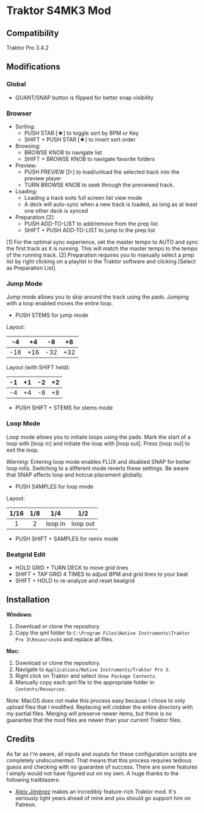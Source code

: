 # Traktor S4MK3 Mod

## Compatibility

Traktor Pro 3.4.2

## Modifications

### Global

- QUANT/SNAP button is flipped for better snap visibility

### Browser

- Sorting:
  - PUSH STAR [★] to toggle sort by BPM or Key
  - SHIFT + PUSH STAR [★] to invert sort order
- Browsing:
  - BROWSE KNOB to navigate list
  - SHIFT + BROWSE KNOB to navigate favorite folders
- Preview:
  - PUSH PREVIEW [▷] to load/unload the selected track into the preview player
  - TURN BROWSE KNOB to seek through the previewed track.
- Loading:
  - Loading a track exits full screen list view mode
  - A deck will auto-sync when a new track is loaded, as long as at least one other deck is synced
- Preparation [2]:
  - PUSH ADD-TO-LIST to add/remove from the prep list
  - SHIFT + PUSH ADD-TO-LIST to jump to the prep list

[1] For the optimal sync experience, set the master tempo to AUTO and sync the first track as it is running. This will match the master tempo to the tempo of the running track.
[2] Preparation requires you to manually select a prep list by right clicking on a playlist in the Traktor software and clicking [Select as Preparation List].

### Jump Mode

Jump mode allows you to skip around the track using the pads. Jumping with a loop enabled moves the entire loop.

- PUSH STEMS for jump mode

Layout:

|  -4 |  +4 |  -8 |  +8 |
|:---:|:---:|:---:|:---:|
| -16 | +16 | -32 | +32 |

Layout (with SHIFT held):

| -1 | +1 | -2 | +2 |
|:--:|:--:|:--:|:--:|
| -4 | +4 | -8 | +8 |

- PUSH SHIFT + STEMS for stems mode

### Loop Mode

Loop mode allows you to initiate loops using the pads. Mark the start of a loop with [loop in] and initiate the loop with [loop out]. Press [loop out] to exit the loop.

*Warning:* Entering loop mode enables FLUX and disabled SNAP for better loop rolls. Switching to a different mode reverts these settings. Be aware that SNAP affects loop and hotcue placement globally.

- PUSH SAMPLES for loop mode

Layout:

| 1/16 | 1/8 |   1/4   |    1/2   |
|:----:|:---:|:-------:|:--------:|
|   1  |  2  | loop in | loop out |

- PUSH SHIFT + SAMPLES for remix mode

### Beatgrid Edit

- HOLD GRID + TURN DECK to move grid lines
- SHIFT + TAP GRID 4 TIMES to adjust BPM and grid lines to your beat
- SHIFT + HOLD to re-analyze and reset beatgrid

## Installation

**Windows:**

1. Download or clone the repository.
2. Copy the qml folder to `C:\Program Files\Native Instruments\Traktor Pro 3\Resources64` and replace all files.

**Mac:**

1. Download or clone the repository.
2. Navigate to `Applications/Native Instruments/Traktor Pro 3`.
3. Right click on Traktor and select `Show Package Contents`.
4. Manually copy each qml file to the appropriate folder in `Contents/Resources`.

Note: MacOS does not make this process easy because I chose to only upload files that I modified. Replacing will clobber the entire directory with my partial files. Merging will preserve newer items, but there is no guarantee that the mod files are newer than your current Traktor files.

## Credits

As far as I'm aware, all inputs and ouputs for these configuration scripts are completely undocumented. That means that this process requires tedious guess and checking with no guarantee of success. There are some features I simply would not have figured out on my own. A huge thanks to the following trailblazers:

- [Aleix Jiménez](https://www.patreon.com/supremeedition) makes an incredibly feature-rich Traktor mod. It's seriously light years ahead of mine and you should go support him on Patreon.
